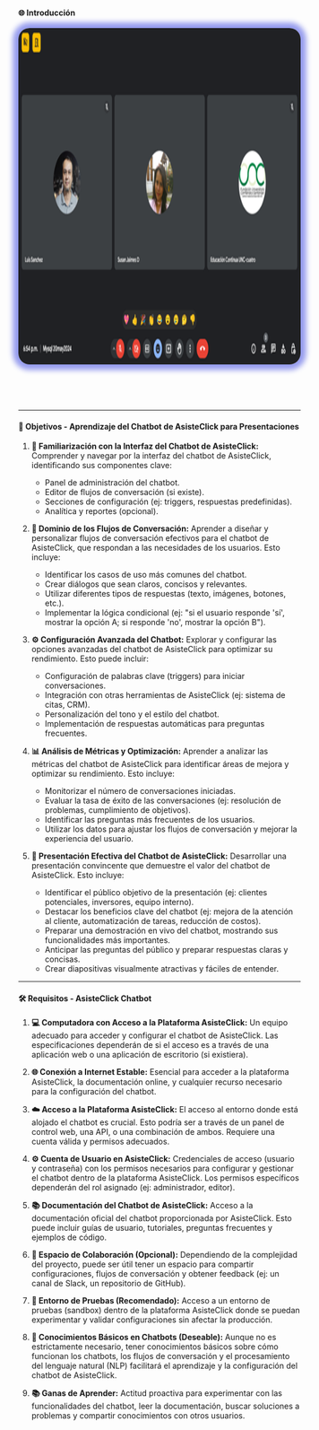 #### 🌐 Introducción

<img src="0_Introduccion/meet_1.png" alt="meet"	style="height: 600px; margin: 0 auto 4rem auto; background: transparent; box-shadow: 0 0 10px 10px rgb(150, 156, 238); border-radius: 20px;">

---

#### 🎯 Objetivos - Aprendizaje del Chatbot de AsisteClick para Presentaciones

1.  **🤖 Familiarización con la Interfaz del Chatbot de AsisteClick:** Comprender y navegar por la interfaz del chatbot de AsisteClick, identificando sus componentes clave:
    *   Panel de administración del chatbot.
    *   Editor de flujos de conversación (si existe).
    *   Secciones de configuración (ej: triggers, respuestas predefinidas).
    *   Analítica y reportes (opcional).

2.  **💬 Dominio de los Flujos de Conversación:** Aprender a diseñar y personalizar flujos de conversación efectivos para el chatbot de AsisteClick, que respondan a las necesidades de los usuarios. Esto incluye:
    *   Identificar los casos de uso más comunes del chatbot.
    *   Crear diálogos que sean claros, concisos y relevantes.
    *   Utilizar diferentes tipos de respuestas (texto, imágenes, botones, etc.).
    *   Implementar la lógica condicional (ej: "si el usuario responde 'sí', mostrar la opción A; si responde 'no', mostrar la opción B").

3.  **⚙️ Configuración Avanzada del Chatbot:** Explorar y configurar las opciones avanzadas del chatbot de AsisteClick para optimizar su rendimiento. Esto puede incluir:
    *   Configuración de palabras clave (triggers) para iniciar conversaciones.
    *   Integración con otras herramientas de AsisteClick (ej: sistema de citas, CRM).
    *   Personalización del tono y el estilo del chatbot.
    *   Implementación de respuestas automáticas para preguntas frecuentes.

4.  **📊 Análisis de Métricas y Optimización:** Aprender a analizar las métricas del chatbot de AsisteClick para identificar áreas de mejora y optimizar su rendimiento.  Esto incluye:
    *   Monitorizar el número de conversaciones iniciadas.
    *   Evaluar la tasa de éxito de las conversaciones (ej: resolución de problemas, cumplimiento de objetivos).
    *   Identificar las preguntas más frecuentes de los usuarios.
    *   Utilizar los datos para ajustar los flujos de conversación y mejorar la experiencia del usuario.

5.  **🚀 Presentación Efectiva del Chatbot de AsisteClick:** Desarrollar una presentación convincente que demuestre el valor del chatbot de AsisteClick.  Esto incluye:
    *   Identificar el público objetivo de la presentación (ej: clientes potenciales, inversores, equipo interno).
    *   Destacar los beneficios clave del chatbot (ej: mejora de la atención al cliente, automatización de tareas, reducción de costos).
    *   Preparar una demostración en vivo del chatbot, mostrando sus funcionalidades más importantes.
    *   Anticipar las preguntas del público y preparar respuestas claras y concisas.
    *   Crear diapositivas visualmente atractivas y fáciles de entender.

---

#### 🛠️ Requisitos - AsisteClick Chatbot

1.  **💻 Computadora con Acceso a la Plataforma AsisteClick:** Un equipo adecuado para acceder y configurar el chatbot de AsisteClick. Las especificaciones dependerán de si el acceso es a través de una aplicación web o una aplicación de escritorio (si existiera).

2.  **🌐 Conexión a Internet Estable:** Esencial para acceder a la plataforma AsisteClick, la documentación online, y cualquier recurso necesario para la configuración del chatbot.

3.  **☁️ Acceso a la Plataforma AsisteClick:** El acceso al entorno donde está alojado el chatbot es crucial. Esto podría ser a través de un panel de control web, una API, o una combinación de ambos. Requiere una cuenta válida y permisos adecuados.

4.  **⚙️ Cuenta de Usuario en AsisteClick:**  Credenciales de acceso (usuario y contraseña) con los permisos necesarios para configurar y gestionar el chatbot dentro de la plataforma AsisteClick. Los permisos específicos dependerán del rol asignado (ej: administrador, editor).

5.  **📚 Documentación del Chatbot de AsisteClick:** Acceso a la documentación oficial del chatbot proporcionada por AsisteClick. Esto puede incluir guías de usuario, tutoriales, preguntas frecuentes y ejemplos de código.

6.  **🤝 Espacio de Colaboración (Opcional):** Dependiendo de la complejidad del proyecto, puede ser útil tener un espacio para compartir configuraciones, flujos de conversación y obtener feedback (ej: un canal de Slack, un repositorio de GitHub).

7.  **🧪 Entorno de Pruebas (Recomendado):**  Acceso a un entorno de pruebas (sandbox) dentro de la plataforma AsisteClick donde se puedan experimentar y validar configuraciones sin afectar la producción.

8.  **🧠 Conocimientos Básicos en Chatbots (Deseable):** Aunque no es estrictamente necesario, tener conocimientos básicos sobre cómo funcionan los chatbots, los flujos de conversación y el procesamiento del lenguaje natural (NLP) facilitará el aprendizaje y la configuración del chatbot de AsisteClick.

9.  **📚 Ganas de Aprender:** Actitud proactiva para experimentar con las funcionalidades del chatbot, leer la documentación, buscar soluciones a problemas y compartir conocimientos con otros usuarios.